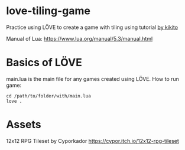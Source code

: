 # love-tiling-game
Practice using LÖVE to create a game with tiling using tutorial [by kikito](https://github.com/kikito/love-tile-tutorial)

Manual of Lua: https://www.lua.org/manual/5.3/manual.html

# Basics of LÖVE
main.lua is the main file for any games created using LÖVE.
How to run game:
```
cd /path/to/folder/with/main.lua
love .
```

# Assets
12x12 RPG Tileset by Cyporkador https://cypor.itch.io/12x12-rpg-tileset